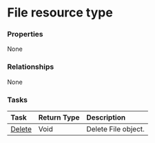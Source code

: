 # File resource type



### Properties
None

### Relationships
None


### Tasks

| Task		   | Return Type	|Description|
|:---------------|:--------|:----------|
|[Delete](../api/file_delete.md) | Void	|Delete File object. |

<!-- uuid: b0450544-90f6-4823-8250-18e77f5adabb
2015-10-16 23:06:05 UTC -->
<!-- {
  "type": "#page.annotation",
  "description": "File resource",
  "keywords": "",
  "section": "documentation",
  "tocPath": ""
}-->